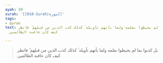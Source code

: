 ```yaml
---
ayah: 39
surah: '[[010-Surah|سورة]]'
tags:
- quran
text: بل كذبوا بما لم يحيطوا بعلمه ولما يأتهم تأويله ۚ كذلك كذب الذين من قبلهم ۖ فانظر
  كيف كان عاقبة الظالمين

---
```

> بل كذبوا بما لم يحيطوا بعلمه ولما يأتهم تأويله ۚ كذلك كذب الذين من قبلهم ۖ فانظر كيف كان عاقبة الظالمين
